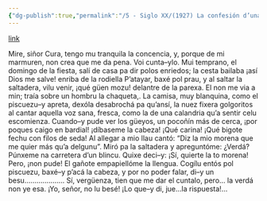 ```yaml
---
{"dg-publish":true,"permalink":"/5 - Siglo XX/(1927) La confesión d’una neña/","tags":["#Siglo_20","central","a1927","Faustino_Cifuentes_García","escrito","Gijón","poema"]}
---
```


[link](https://asturies.com/cavedaynava/laconfesiondunane%C3%B1a.txt)

Mire, siñor Cura, tengo
mu tranquila la concencia,
y, porque de mi marmuren,
non crea que me da pena.
Voi cunta–ylo. Mui temprano,
el domingo de la fiesta,
salí de casa pa dir
polos enriedos; la cesta
bailaba ¡así Dios me salve!
enriba de la rodiella
P’atayar, baxé pol prau,
y al saltar la saltadera,
vilu venir, ¡qué güen mozu!
delantre de la parexa.
El non me via a min; traía
sobre un hombru la chaqueta,.
La camisa, muy blanquina,
como el piscuezu–y apreta,
dexóla desabrochá
pa qu’ansí, la nuez fixera
golgoritos al cantar
aquella voz sana, fresca,
como la de una calandria
qu’a sentir celu escomienza.
Cuando–y pude ver los güeyos,
un pocoñín más de cerca,
¡por poques caigo en bardial!
¡díbaseme la cabeza!
¡Qué carina! ¡Qué bigote
fechu con filos de seda!
Al allegar a mio llau
cantó: “Diz la mio morena
que me quier más qu’a delgunu”.
Miró pa la saltadera
y apreguntóme: ¿Verdá?
Púnxeme na carretera
d’un blincu. Quixe deci–y:
¡Sí, quierte la to morena!
Pero, ¡non pude! El gañote
empapiellóme la llengua.
Cogílu entós pol piscuezu,
baxé–y p’acá la cabeza,
y por no poder falar,
di–y un besu....................
Sí, vergüenza,
tien que me dar el cuntalo,
pero… la verdá non ye esa.
¡Yo, señor, no lu besé!
¡Lo que–y di, jue...la rispuesta!...